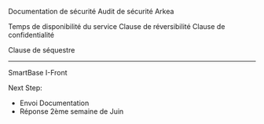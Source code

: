 Documentation de sécurité
Audit de sécurité Arkea

Temps de disponibilité du service
Clause de réversibilité
Clause de confidentialité

Clause de séquestre

---

SmartBase
I-Front

Next Step:
- Envoi Documentation
- Réponse 2ème semaine de Juin
